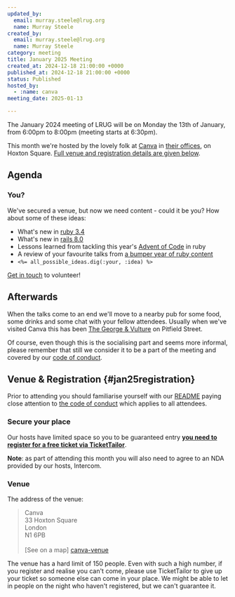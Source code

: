 ```yaml
---
updated_by:
  email: murray.steele@lrug.org
  name: Murray Steele
created_by:
  email: murray.steele@lrug.org
  name: Murray Steele
category: meeting
title: January 2025 Meeting
created_at: 2024-12-18 21:00:00 +0000
published_at: 2024-12-18 21:00:00 +0000
status: Published
hosted_by:
  - :name: canva
meeting_date: 2025-01-13

---
```


The January 2024 meeting of LRUG will be on Monday the 13th of
January, from 6:00pm to 8:00pm (meeting starts at 6:30pm).

This month we're hosted by the lovely folk at [Canva](https://www.canva.com/)
in [their offices][canva-venue], on Hoxton Square. [Full venue and
registration details are given below](#jan25registration).

## Agenda

### You?

We've secured a venue, but now we need content - could it be you?  How about some of these ideas:

* What's new in [ruby 3.4](https://docs.ruby-lang.org/en/master/NEWS_md.html)
* What's new in [rails 8.0](https://guides.rubyonrails.org/8_0_release_notes.html)
* Lessons learned from tackling this year's [Advent of Code](https://adventofcode.com/2024) in ruby
* A review of your favourite talks from [a bumper year of ruby content](https://ruby.social/@marcoroth/113665539397868492)
* `<%= all_possible_ideas.dig(:your, :idea) %>`

[Get in touch](mailto:talks@lrug.org) to volunteer!

## Afterwards

When the talks come to an end we'll move to a nearby pub for some food, some
drinks and some chat with your fellow attendees.  Usually when we've visited Canva this has been [The George & Vulture](https://georgeandvulture.com) on Pitfield Street.

Of course, even though this is the socialising part and seems more
informal, please remember that still we consider it to be a part of the
meeting and covered by our [code of conduct](http://readme.lrug.org/#code-of-conduct).

## Venue & Registration {#jan25registration}

Prior to attending you should familiarise yourself with our
[README](http://readme.lrug.org/) paying close attention to [the code of
conduct](http://readme.lrug.org/#code-of-conduct) which applies to all
attendees.

### Secure your place

Our hosts have limited space so you to be guaranteed entry **[you need to
register for a free ticket via TicketTailor][january2025-ticket-tailor]**.

**Note**: as part of attending this month you will also need to agree to an NDA
provided by our hosts, Intercom.

### Venue

The address of the venue:

> Canva<br/>33 Hoxton Square<br/>London<br/>N1 6PB<br/><br/>[See on a map]
[canva-venue]

The venue has a hard limit of 150 people.  Even with such a high number, if you
register and realise you can't come, please use TicketTailor to give up your
ticket so someone else can come in your place.  We might be able to let in
people on the night who haven't registered, but we can't guarantee it.

[canva-venue]: https://maps.app.goo.gl/wZc9ZrChcZs8Gbba9
[january2025-ticket-tailor]: https://buytickets.at/lrug/1510146
